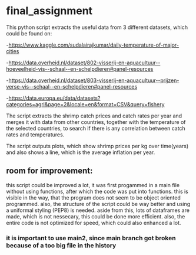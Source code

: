 # final_assignment
 
This python script extracts the useful data from 3 different datasets, which could be found on:

-https://www.kaggle.com/sudalairajkumar/daily-temperature-of-major-cities

-https://data.overheid.nl/dataset/802-visserij-en-aquacultuur--hoeveelheid-vis--schaal--en-schelpdieren#panel-resources

-https://data.overheid.nl/dataset/803-visserij-en-aquacultuur--prijzen-verse-vis--schaal--en-schelpdieren#panel-resources

-https://data.europa.eu/data/datasets?categories=agri&page=2&locale=en&format=CSV&query=fishery

The script extracts the shrimp catch prices and catch rates per year and merges it with data from other countries, together with the temperature of the selected countries, to search if there is any correlation between catch rates and temperatures.

The script outputs plots, which show shrimp prices per kg over time(years) and also shows a line, which is the average inflation per year.

## room for improvement:
this script could be improved a lot, it was first progammed in a main file without using functions, after which the code was put into functions. this is visible in the way, that the program does not seem to be object oriented programmed. also, the structure of the script could be way better and using a uniformal styling (PEP8) is needed. aside from this, lots of dataframes are made, which is not nessecary, this could be done more efficient. also, the entire code is not optimized for speed, which could also enhanced a lot.

### it is important to use main2, since main branch got broken because of a too big file in the history
